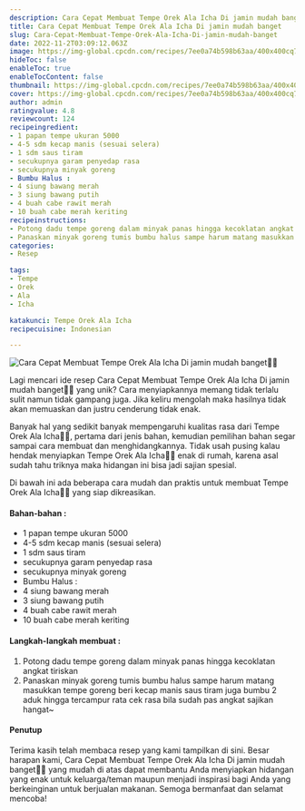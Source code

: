 ```yaml
---
description: Cara Cepat Membuat Tempe Orek Ala Icha Di jamin mudah banget"
title: Cara Cepat Membuat Tempe Orek Ala Icha Di jamin mudah banget
slug: Cara-Cepat-Membuat-Tempe-Orek-Ala-Icha-Di-jamin-mudah-banget
date: 2022-11-2T03:09:12.063Z
image: https://img-global.cpcdn.com/recipes/7ee0a74b598b63aa/400x400cq70/photo.jpg
hideToc: false
enableToc: true
enableTocContent: false
thumbnail: https://img-global.cpcdn.com/recipes/7ee0a74b598b63aa/400x400cq70/photo.jpg
cover: https://img-global.cpcdn.com/recipes/7ee0a74b598b63aa/400x400cq70/photo.jpg
author: admin
ratingvalue: 4.8
reviewcount: 124
recipeingredient:
- 1 papan tempe ukuran 5000
- 4-5 sdm kecap manis (sesuai selera)
- 1 sdm saus tiram
- secukupnya garam penyedap rasa
- secukupnya minyak goreng
- Bumbu Halus :
- 4 siung bawang merah
- 3 siung bawang putih
- 4 buah cabe rawit merah
- 10 buah cabe merah keriting
recipeinstructions:
- Potong dadu tempe goreng dalam minyak panas hingga kecoklatan angkat tiriskan
- Panaskan minyak goreng tumis bumbu halus sampe harum matang masukkan tempe goreng beri kecap manis saus tiram juga bumbu 2 aduk hingga tercampur rata cek rasa bila sudah pas angkat sajikan hangat~
categories:
- Resep

tags:
- Tempe
- Orek
- Ala
- Icha

katakunci: Tempe Orek Ala Icha
recipecuisine: Indonesian

---
```


![Cara Cepat Membuat Tempe Orek Ala Icha Di jamin mudah banget👩‍🍳](https://img-global.cpcdn.com/recipes/7ee0a74b598b63aa/400x400cq70/photo.jpg)

Lagi mencari ide resep Cara Cepat Membuat Tempe Orek Ala Icha Di jamin mudah banget👩‍🍳 yang unik? Cara menyiapkannya memang tidak terlalu sulit namun tidak gampang juga. Jika keliru mengolah maka hasilnya tidak akan memuaskan dan justru cenderung tidak enak.

Banyak hal yang sedikit banyak mempengaruhi kualitas rasa dari Tempe Orek Ala Icha👩‍🍳, pertama dari jenis bahan, kemudian pemilihan bahan segar sampai cara membuat dan menghidangkannya. Tidak usah pusing kalau hendak menyiapkan Tempe Orek Ala Icha👩‍🍳 enak di rumah, karena asal sudah tahu triknya maka hidangan ini bisa jadi sajian spesial.

Di bawah ini ada beberapa cara mudah dan praktis untuk membuat Tempe Orek Ala Icha👩‍🍳 yang siap dikreasikan.

<!--inarticleads1-->

#### Bahan-bahan :

- 1 papan tempe ukuran 5000
- 4-5 sdm kecap manis (sesuai selera)
- 1 sdm saus tiram
- secukupnya garam penyedap rasa
- secukupnya minyak goreng
- Bumbu Halus :
- 4 siung bawang merah
- 3 siung bawang putih
- 4 buah cabe rawit merah
- 10 buah cabe merah keriting

<!--inarticleads2-->

#### Langkah-langkah membuat :

1. Potong dadu tempe goreng dalam minyak panas hingga kecoklatan angkat tiriskan
1. Panaskan minyak goreng tumis bumbu halus sampe harum matang masukkan tempe goreng beri kecap manis saus tiram juga bumbu 2 aduk hingga tercampur rata cek rasa bila sudah pas angkat sajikan hangat~

#### Penutup

Terima kasih telah membaca resep yang kami tampilkan di sini. Besar harapan kami, Cara Cepat Membuat Tempe Orek Ala Icha Di jamin mudah banget👩‍🍳 yang mudah di atas dapat membantu Anda menyiapkan hidangan yang enak untuk keluarga/teman maupun menjadi inspirasi bagi Anda yang berkeinginan untuk berjualan makanan. Semoga bermanfaat dan selamat mencoba!
